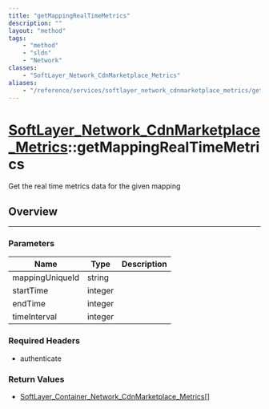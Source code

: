 ```yaml
---
title: "getMappingRealTimeMetrics"
description: ""
layout: "method"
tags:
    - "method"
    - "sldn"
    - "Network"
classes:
    - "SoftLayer_Network_CdnMarketplace_Metrics"
aliases:
    - "/reference/services/softlayer_network_cdnmarketplace_metrics/getMappingRealTimeMetrics"
---
```

# [SoftLayer_Network_CdnMarketplace_Metrics](/reference/services/SoftLayer_Network_CdnMarketplace_Metrics)::getMappingRealTimeMetrics


Get the real time metrics data for the given mapping 


## Overview 


-----

### Parameters 
|Name | Type | Description |
| --- | --- | --- |
|mappingUniqueId| string| |
|startTime| integer| |
|endTime| integer| |
|timeInterval| integer| |


### Required Headers
* authenticate


### Return Values
* <a href='/reference/datatypes/SoftLayer_Container_Network_CdnMarketplace_Metrics'>SoftLayer_Container_Network_CdnMarketplace_Metrics[] </a>




